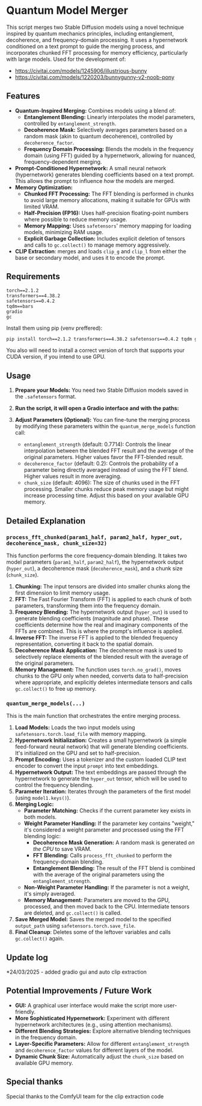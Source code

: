 # Quantum Model Merger

This script merges two Stable Diffusion models using a novel technique inspired by quantum mechanics principles, including entanglement, decoherence, and frequency-domain processing.  It uses a hypernetwork conditioned on a text prompt to guide the merging process, and incorporates chunked FFT processing for memory efficiency, particularly with large models.
Used for the development of:
* https://civitai.com/models/1245906/illustrious-bunny
* https://civitai.com/models/1220203/bunnygunny-v2-noob-pony

## Features

*   **Quantum-Inspired Merging:** Combines models using a blend of:
    *   **Entanglement Blending:**  Linearly interpolates the model parameters, controlled by `entanglement_strength`.
    *   **Decoherence Mask:**  Selectively averages parameters based on a random mask (akin to quantum decoherence), controlled by `decoherence_factor`.
    *   **Frequency Domain Processing:**  Blends the models in the frequency domain (using FFT) guided by a hypernetwork, allowing for nuanced, frequency-dependent merging.
*   **Prompt-Conditioned Hypernetwork:**  A small neural network (hypernetwork) generates blending coefficients based on a text prompt. This allows the prompt to influence *how* the models are merged.
*   **Memory Optimization:**
    *   **Chunked FFT Processing:**  The FFT blending is performed in chunks to avoid large memory allocations, making it suitable for GPUs with limited VRAM.
    *   **Half-Precision (FP16):**  Uses half-precision floating-point numbers where possible to reduce memory usage.
    *   **Memory Mapping:** Uses `safetensors`' memory mapping for loading models, minimizing RAM usage.
    *   **Explicit Garbage Collection:**  Includes explicit deletion of tensors and calls to `gc.collect()` to manage memory aggressively.
* **CLIP Extraction**: merges and loads `clip_g` and `clip_l` from either the base or secondary model, and uses it to encode the prompt.

## Requirements
```
torch==2.1.2
transformers==4.38.2
safetensors==0.4.2
tqdm==bars
gradio
gc
```
Install them using pip (venv preffered):

```bash
pip install torch==2.1.2 transformers==4.38.2 safetensors==0.4.2 tqdm gradio gc
```
You also will need to install a correct version of torch that supports your CUDA version, if you intend to use GPU.

## Usage

1.  **Prepare your Models:**  You need two Stable Diffusion models saved in the `.safetensors` format.
2.  **Run the script, it will open a Gradio interface and with the paths:**

3.  **Adjust Parameters (Optional):**  You can fine-tune the merging process by modifying these parameters within the `quantum_merge_models` function call:

    *   `entanglement_strength` (default: 0.7714): Controls the linear interpolation between the blended FFT result and the average of the original parameters.  Higher values favor the FFT-blended result.
    *   `decoherence_factor` (default: 0.2):  Controls the probability of a parameter being directly averaged instead of using the FFT blend.  Higher values result in more averaging.
    *   `chunk_size` (default: 4096):  The size of chunks used in the FFT processing.  Smaller chunks reduce peak memory usage but might increase processing time.  Adjust this based on your available GPU memory.

## Detailed Explanation

### `process_fft_chunked(param1_half, param2_half, hyper_out, decoherence_mask, chunk_size=32)`

This function performs the core frequency-domain blending.  It takes two model parameters (`param1_half`, `param2_half`), the hypernetwork output (`hyper_out`), a decoherence mask (`decoherence_mask`), and a chunk size (`chunk_size`).

1.  **Chunking:**  The input tensors are divided into smaller chunks along the first dimension to limit memory usage.
2.  **FFT:**  The Fast Fourier Transform (FFT) is applied to each chunk of both parameters, transforming them into the frequency domain.
3.  **Frequency Blending:** The hypernetwork output (`hyper_out`) is used to generate blending coefficients (magnitude and phase).  These coefficients determine how the real and imaginary components of the FFTs are combined.  This is where the prompt's influence is applied.
4.  **Inverse FFT:**  The inverse FFT is applied to the blended frequency representation, converting it back to the spatial domain.
5.  **Decoherence Mask Application:**  The decoherence mask is used to selectively replace elements of the blended result with the average of the original parameters.
6.  **Memory Management:** The function uses `torch.no_grad()`, moves chunks to the GPU only when needed, converts data to half-precision where appropriate, and explicitly deletes intermediate tensors and calls `gc.collect()` to free up memory.

### `quantum_merge_models(...)`

This is the main function that orchestrates the entire merging process.

1.  **Load Models:** Loads the two input models using `safetensors.torch.load_file` with memory mapping.
2.  **Hypernetwork Initialization:** Creates a small hypernetwork (a simple feed-forward neural network) that will generate blending coefficients.  It's initialized on the GPU and set to half-precision.
3.  **Prompt Encoding:**  Uses a tokenizer and the custom loaded CLIP text encoder to convert the input `prompt` into text embeddings.
4.  **Hypernetwork Output:**  The text embeddings are passed through the hypernetwork to generate the `hyper_out` tensor, which will be used to control the frequency blending.
5.  **Parameter Iteration:**  Iterates through the parameters of the first model (using `model1.keys()`).
6.  **Merging Logic:**
    *   **Parameter Matching:** Checks if the current parameter key exists in both models.
    *   **Weight Parameter Handling:** If the parameter key contains "weight," it's considered a weight parameter and processed using the FFT blending logic:
        *   **Decoherence Mask Generation:**  A random mask is generated *on the CPU* to save VRAM.
        *   **FFT Blending:**  Calls `process_fft_chunked` to perform the frequency-domain blending.
        *   **Entanglement Blending:** The result of the FFT blend is combined with the average of the original parameters using the `entanglement_strength`.
    *   **Non-Weight Parameter Handling:** If the parameter is not a weight, it's simply averaged.
    *   **Memory Management:**  Parameters are moved to the GPU, processed, and then moved back to the CPU.  Intermediate tensors are deleted, and `gc.collect()` is called.
7.  **Save Merged Model:** Saves the merged model to the specified `output_path` using `safetensors.torch.save_file`.
8. **Final Cleanup**: Deletes some of the leftover variables and calls `gc.collect()` again.

## Update log
*24/03/2025 - added gradio gui and auto clip extraction

## Potential Improvements / Future Work

*   **GUI:**  A graphical user interface would make the script more user-friendly.
*   **More Sophisticated Hypernetwork:**  Experiment with different hypernetwork architectures (e.g., using attention mechanisms).
*   **Different Blending Strategies:** Explore alternative blending techniques in the frequency domain.
*   **Layer-Specific Parameters:** Allow for different `entanglement_strength` and `decoherence_factor` values for different layers of the model.
*   **Dynamic Chunk Size:**  Automatically adjust the `chunk_size` based on available GPU memory.

## Special thanks
Special thanks to the ComfyUI team for the clip extraction code
